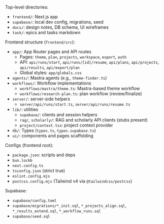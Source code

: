 Top-level directories:
- `frontend/`: Next.js app
- `supabase/`: local dev config, migrations, seed
- `docs/`: design notes, DB schema, UI wireframes
- `task/`: epics and tasks markdown

Frontend structure (`frontend/src`):
- `app/`: App Router pages and API routes
  - Pages: `theme`, `plan`, `projects`, `workspace`, `export`, `auth`
  - API: `api/runs/start`, `api/runs/[id]/resume`, `api/plans`, `api/projects`, `api/results`, `api/export/plan`
  - Global styles: `app/globals.css`
- `agents/`: Mastra agents (e.g., `theme-finder.ts`)
- `workflows/`: Workflow implementations
  - `workflows/mastra/theme.ts`: Mastra-based theme workflow
  - `workflows/research-plan.ts`: plan workflow (review/finalize)
- `server/`: server-side helpers
  - `server/api/runs/start.ts`, `server/api/runs/resume.ts`
- `lib/`: utilities
  - `supabase/`: clients and session helpers
  - `rag/`, `scholarly/`: RAG and scholarly API clients (stubs present)
  - `project/context.tsx`: project context provider
- `db/`: Types (`types.ts`, `types.supabase.ts`)
- `ui/`: components and pages scaffolding

Configs (frontend root):
- `package.json`: scripts and deps
- `bun.lockb`
- `next.config.ts`
- `tsconfig.json` (strict true)
- `eslint.config.mjs`
- `postcss.config.mjs` (Tailwind v4 via `@tailwindcss/postcss`)

Supabase:
- `supabase/config.toml`
- `supabase/migrations/*_init.sql`, `*_projects_align.sql`, `*_results_extend.sql`, `*_workflow_runs.sql`
- `supabase/seed.sql`